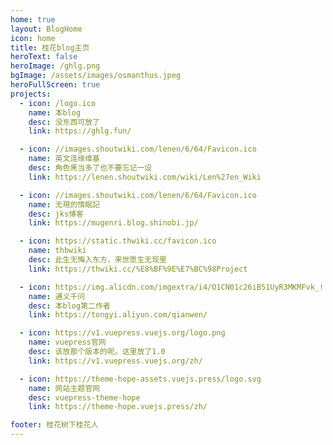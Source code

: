 ```yaml
---
home: true
layout: BlogHome
icon: home
title: 桂花blog主页
heroText: false
heroImage: /ghlg.png
bgImage: /assets/images/osmanthus.jpeg
heroFullScreen: true
projects:
  - icon: /logo.ico
    name: 本blog
    desc: 没东西可放了
    link: https://ghlg.fun/

  - icon: //images.shoutwiki.com/lenen/6/64/Favicon.ico
    name: 英文连缘维基
    desc: 角色黑当多了也不要忘记一设
    link: https://lenen.shoutwiki.com/wiki/Len%27en_Wiki

  - icon: //images.shoutwiki.com/lenen/6/64/Favicon.ico
    name: 无現的惰眠記
    desc: jks博客
    link: https://mugenri.blog.shinobi.jp/

  - icon: https://static.thwiki.cc/favicon.ico
    name: thbwiki
    desc: 此生无悔入东方，来世愿生无现里
    link: https://thwiki.cc/%E8%BF%9E%E7%BC%98Project

  - icon: https://img.alicdn.com/imgextra/i4/O1CN01c26iB51UyR3MKMFvk_!!6000000002586-2-tps-124-122.png
    name: 通义千问
    desc: 本blog第二作者
    link: https://tongyi.aliyun.com/qianwen/

  - icon: https://v1.vuepress.vuejs.org/logo.png
    name: vuepress官网
    desc: 该放那个版本的呢。这里放了1.0
    link: https://v1.vuepress.vuejs.org/zh/

  - icon: https://theme-hope-assets.vuejs.press/logo.svg
    name: 网站主题官网
    desc: vuepress-theme-hope
    link: https://theme-hope.vuejs.press/zh/

footer: 桂花树下桂花人
---
```


